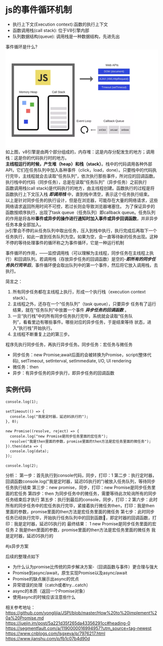 # js的事件循环机制

- 执行上下文(Execution context):函数的执行上下文
- 函数调用栈(call stack): 位于V8引擎内部
- 队列数据结构(queue): 调用栈是一种数据结构，先进先出

事件循环是什么?
<img src="2.png">
如上图，v8引擎是由两个部分组成的，内存堆：这是内存分配发生的地方；调用栈：这是你的代码执行时的地方。<br>
**主线程运行的时候，产生堆（heap）和栈（stack）**。栈中的代码调用各种外部API，它们在任务队列中加入各种事件（click，load，done）。只要栈中的代码执行完毕，主线程就会去读取“任务队列”，依次执行那些事件，所对应的回调函数。<br>
执行栈中的代码（同步任务），总是在读取“任务队列”（异步任务）之前执行<br>
函数调用栈(call stack)是代码执行的地方，由主线程创建。函数执行的过程是将函数执行上下文压入栈 ***即调用栈*** 中，直到栈中清空，表示这个任务执行结束。<br>
以上是针对同步任务的执行设计，但是在浏览器，可能存在大量的网络请求，这些网络请求返回所用时间不可控，若过长则会导致浏览器堵塞住。
为了保证异步的函数按顺序执行，出现了task queue（任务队列）即callback queue。任务队列的作用是将各种**事件或异步的操作进行通知时加入事件或异步回调函数**，并非异步任务本身全部加入。<br>
js引擎会不停的从任务队列中取出任务，压入到栈中执行，执行完成后再取下一个任务执行，如此一直到任务队列为空。如果为空，会一直等待新的任务出现。这种不停的等待处理事件的循环称之为事件循环，它是一种运行机制

事件循环的作用，——监控调用栈（可以理解为主线程，同步任务在主线程上执行）和回调队列。若调用栈（存放异步任务的回调函数）是空的-***即所有的同步任务执行完毕后***，事件循环便会取出队列中的第一个事件，然后将它放入调用栈，去执行。


简言之：
1. 所有同步任务都在主线程上执行，形成一个执行栈（execution context stack）。<br>
2. 主线程之外，还存在一个“任务队列”（task queue），只要异步 
   任务有了运行结果，就在“任务队列”中放置一个事件 ***异步任务的回调函数*** 。<br>
3. 一旦“执行栈”中的所有同步任务执行完毕，系统就会读取“任务队      
   列”，看看里边有哪些事件。哪些对应的异步任务，于是结束等待 
   状态，进入“执行栈”开始执行。<br>
4. 主线程不断重复上边的第三步。<br>


程序先执行同步任务，再执行异步任务。同步任务：宏任务与微任务
- 同步任务：new Promise;await后面的会被转换为Promise，script(整体代码), setTimeout, setInterval, setImmediate, I/O, UI rendering
- 微任务：then 
- 异步：有异步任务的异步执行，即异步任务的回调函数

## 实例代码

```
console.log(1);

setTimeout(() => {
  console.log("我是定时器，延迟0S执行的");
}, 0);

new Promise((resolve, reject) => {
  console.log("new Promise是同步任务里面的宏任务");
  resolve("我是then里面的参数，promise里面的then方法是宏任务里面的微任务");
}).then(data => {
  console.log(data);
});

console.log(2);
```
分析：
第一步：首先执行到console代码，同步，打印：1
第二步：执行定时器，回调函数console.log("我是定时器，延迟0S执行的")被放入任务队列，等待同步任务执行结束
第三步：new promise，同步，打印：new Promise是同步任务里面的宏任务
第四步：then 为同步任务中的微任务，需要等待此次轮询所有的同步任务结束后才执行
第五步：执行到最后的console，同步，打印：2
第六步：此时所有的同步任务中的宏任务执行完毕，紧接着执行微任务then，打印：我是then里面的参数，promise里面的then方法是宏任务里面的微任务
第七步：此时同步任务已经执行完毕，开始执行任务队列中的回到函数，即定时器的回调函数，打印：我是定时器，延迟0S执行的
最终结果：
1
new Promise是同步任务里面的宏任务
2
我是then里面的参数，promise里面的then方法是宏任务里面的微任务
我是定时器，延迟0S执行的

#js异步方案

后续的整理点如下

- 为什么认为promise比传统的异步解决方案-（回调函数与事件）更合理与强大
- Promise到async/await，原生实现Promise以及async/await
- Promise的缺点展示出async的优点
- 异常错误的处理（catch或者try...catch）
- async的本质（返回一个Promise对象）
- 使用async的时候应该注意些什么



相关参考地址：https://github.com/yonglijia/JSPI/blob/master/How%20to%20implement%20a%20Promise.md
https://juejin.im/post/5a221d35f265da43356291cc#heading-0
https://segmentfault.com/a/1190000016994957?utm_source=tag-newest
https://www.cnblogs.com/lsgxeva/p/7976217.html
https://www.jianshu.com/p/fb1c07b4d90d
